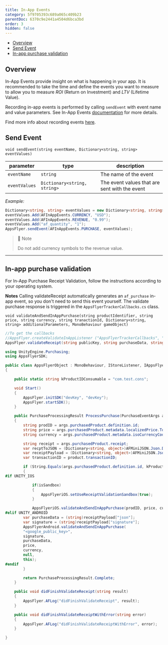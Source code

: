 ```yaml
---
title: In-App Events
category: 5f9705393c689a065c409b23
parentDoc: 6370c9e2441a4504d6bca3bd
order: 3
hidden: false
---
```


- [Overview](#overview)
- [Send Event](#send-event)
- [In-app purchase validation](#in-app-purchase-validation)

## Overview

In-App Events provide insight on what is happening in your app. It is recommended to take the time and define the events you want to measure to allow you to measure *ROI* (Return on Investment) and *LTV* (Lifetime Value).

Recording in-app events is performed by calling `sendEvent` with event name and value parameters. See In-App Events [documentation](https://support.appsflyer.com/hc/en-us/articles/115005544169-Rich-in-app-events-for-Android-and-iOS#introduction-predefined-and-custom-events) for more details.

Find more info about recording events [here](https://dev.appsflyer.com/hc/docs/in-app-events-sdk).

## Send Event

`void sendEvent(string eventName, Dictionary<string, string> eventValues)`


| parameter      | type                         | description                                   |
| -----------    |----------------------------- |------------------------------------------     |
| `eventName`    | `string`                     | The name of the event                         |
| `eventValues`  | `Dictionary<string, string>` | The event values that are sent with the event |


*Example:*

```c#
Dictionary<string, string> eventValues = new Dictionary<string, string>();
eventValues.Add(AFInAppEvents.CURRENCY, "USD");
eventValues.Add(AFInAppEvents.REVENUE, "0.99");
eventValues.Add("af_quantity", "1");
AppsFlyer.sendEvent(AFInAppEvents.PURCHASE, eventValues);
```

> 📘 Note
> 
> Do not add currency symbols to the revenue value.

---
## In-app purchase validation

For In-App Purchase Receipt Validation, follow the instructions according to your operating system.

**Notes**
Calling validateReceipt automatically generates an `af_purchase` in-app event, so you don't need to send this event yourself.
The validate purchase response is triggered in the `AppsFlyerTrackerCallbacks.cs` class.

`void validateAndSendInAppPurchase(string productIdentifier, string price, string currency, string tranactionId, Dictionary<string, string> additionalParameters, MonoBehaviour gameObject)`

```c#
//To get the callbacks
//AppsFlyer.createValidateInAppListener ("AppsFlyerTrackerCallbacks", "onInAppBillingSuccess", "onInAppBillingFailure");
AppsFlyer.validateReceipt(string publicKey, string purchaseData, string signature, string price, string currency, Dictionary additionalParametes);
```

```c#
using UnityEngine.Purchasing;
using AppsFlyerSDK;

public class AppsFlyerObject : MonoBehaviour, IStoreListener, IAppsFlyerValidateReceipt
{

    public static string kProductIDConsumable = "com.test.cons";

    void Start()
    {
        AppsFlyer.initSDK("devKey", "devKey");
        AppsFlyer.startSDK();
    }

    public PurchaseProcessingResult ProcessPurchase(PurchaseEventArgs args)
    {
        string prodID = args.purchasedProduct.definition.id;
        string price = args.purchasedProduct.metadata.localizedPrice.ToString();
        string currency = args.purchasedProduct.metadata.isoCurrencyCode;

        string receipt = args.purchasedProduct.receipt;
        var recptToJSON = (Dictionary<string, object>)AFMiniJSON.Json.Deserialize(product.receipt);
        var receiptPayload = (Dictionary<string, object>)AFMiniJSON.Json.Deserialize((string)recptToJSON["Payload"]);
        var transactionID = product.transactionID;

        if (String.Equals(args.purchasedProduct.definition.id, kProductIDConsumable, StringComparison.Ordinal))
        {
#if UNITY_IOS

            if(isSandbox)
            {
                AppsFlyeriOS.setUseReceiptValidationSandbox(true);
            }

            AppsFlyeriOS.validateAndSendInAppPurchase(prodID, price, currency, transactionID, null, this);
#elif UNITY_ANDROID
        var purchaseData = (string)receiptPayload["json"];
        var signature = (string)receiptPayload["signature"];
        AppsFlyerAndroid.validateAndSendInAppPurchase(
        "<google_public_key>", 
        signature, 
        purchaseData, 
        price, 
        currency, 
        null, 
        this);
#endif
        }

        return PurchaseProcessingResult.Complete;
    }

    public void didFinishValidateReceipt(string result)
    {
        AppsFlyer.AFLog("didFinishValidateReceipt", result);
    }

    public void didFinishValidateReceiptWithError(string error)
    {
        AppsFlyer.AFLog("didFinishValidateReceiptWithError", error);
    }

}

```


